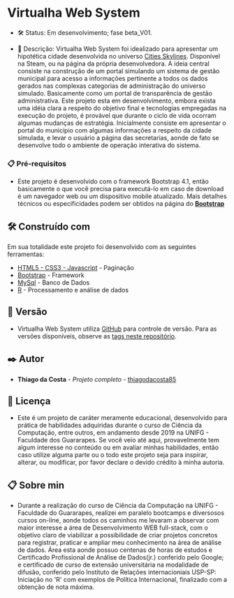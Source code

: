 # Virtualha Web System

- 🛠️ Status: Em desenvolvimento; fase beta_V01.

- 📄 Descrição: Virtualha Web System foi idealizado para apresentar um hipotética cidade desenvolvida no universo [Cities Skylines](https://store.steampowered.com/app/255710/Cities_Skylines/). Disponível na Steam, ou na página da própria desenvolvedora.
  A ideia central consiste na construção de um portal simulando um sistema de gestão municipal para acesso a informações pertinente a todos os dados gerados nas complexas categorias de administração do universo simulado. Basicamente como um portal de transparência de gestão administrativa.
  Este projeto esta em desenvolvimento, embora exista uma idéia clara a respeito do objetivo final e tecnologias empregadas na execução do projeto, é provável que durante o ciclo de vida ocorram algumas mudanças de estratégia. Inicialmente consiste em apresentar o portal do município com algumas informações a respeito da cidade simulada, e levar o usuário a página das secretarias, aonde de fato se desenvolve todo o ambiente de operação interativa do sistema.

### 📋 Pré-requisitos

- Este projeto é desenvolvido com o framework Bootstrap 4.1, então basicamente o que você precisa para executá-lo em caso de download é um navegador web ou um dispositivo mobile atualizado.
Mais detalhes técnicos ou especificidades podem ser obtidos na página do **[Bootstrap](https://getbootstrap.com.br/docs/4.1/getting-started/browsers-devices/#:~:text=Bootstrap%20%C3%A9%20suportado%20pelas%20vers%C3%B5es,10%2C%2011%20e%20Microsoft%20Edge.)**

## 🛠️ Construído com

Em sua totalidade este projeto foi desenvolvido com as seguintes ferramentas:

- [HTML5 - CSS3 - Javascript](https://) - Paginação
- [Bootstrap](https://getbootstrap.com.br/) - Framework
- [MySql](https://maven.apache.org/) - Banco de Dados
- [R](https://cran.r-project.org/) - Processamento e análise de dados

## 📌 Versão

- Virtualha Web System utiliza [GitHub](https://github.com/) para controle de versão. Para as versões disponíveis, observe as [tags neste repositório](https://github.com/thiagodacosta85/WebSys_Virtualha).

## ✒️ Autor

- **Thiago da Costa** - _Projeto completo_ - [thiagodacosta85](https://github.com/thiagodacosta85/WebSys_Virtualha)

## 📄 Licença

- Este é um projeto de caráter meramente educacional, desenvolvido para prática de habilidades adquiridas durante o curso de Ciência da Computação, entre outros, em andamento desde 2019 na UNIFG - Faculdade dos Guararapes. Se você veio até aqui, provavelmente tem algum interesse no conteúdo ou em avaliar minhas habilidades, então caso utilize alguma parte ou o todo este projeto seja para inspirar, alterar, ou modificar, por favor declare o devido crédito à minha autoria.

## 📋 Sobre min

- Durante a realização do curso de Ciência da Computação na UNIFG - Faculdade do Guararapes, realizei em paralelo bootcamps e diversosos cursos on-line, aonde todos os caminhos me levaram a observar com maior interesse a área de Desenvolvimento WEB full-stack, com o objetivo claro de viabilizar a possibilidade de criar projetos concretos para registrar, praticar e ampliar meu conhecimento na área de análise de dados. Área esta aonde possuo centenas de horas de estudos e Certificado Profissional de Análise de Dados(jr.) conferido pelo Google; e certificado de curso de extensão universitária na modalidade de difusão, conferido pelo Instituto de Relações internacioniais USP-SP: Iniciação no 'R' com exemplos de Política Internacional, finalizado com a obtenção de nota máxima.
